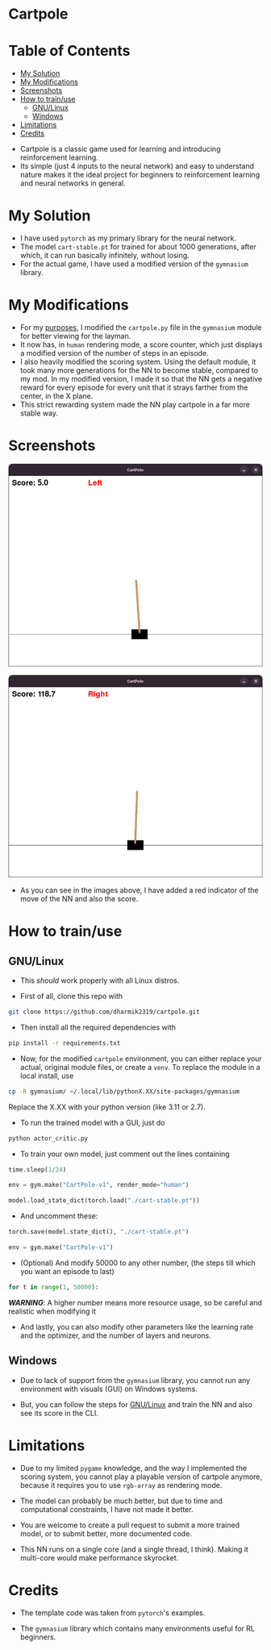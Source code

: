 Cartpole
==========

# Table of Contents
<!-- TOC start (generated with https://github.com/derlin/bitdowntoc) -->

- [My Solution](#my-solution)
- [My Modifications](#my-modifications)
- [Screenshots](#screenshots)
- [How to train/use](#how-to-trainuse)
  * [GNU/Linux](#gnulinux)
  * [Windows](#windows)
- [Limitations](#limitations)
- [Credits](#credits)

<!-- TOC end -->

- Cartpole is a classic game used for learning and introducing reinforcement learning.
- Its simple (just 4 inputs to the neural network) and easy to understand nature makes it the ideal project for beginners to reinforcement learning and neural networks in general.

# My Solution

- I have used `pytorch` as my primary library for the neural network.
- The model `cart-stable.pt` for trained for about 1000 generations, after which, it can run basically infinitely, without losing.
- For the actual game, I have used a modified version of the `gymnasium` library.

# My Modifications

- For my [purposes](https://github.com/dharmik2319/cs-exhibition), I modified the `cartpole.py` file in the `gymnasium` module for better viewing for the layman.
- It now has, in `human` rendering mode, a score counter, which just displays a modified version of the number of steps in an episode.
- I also heavily modified the scoring system. Using the default module, it took many more generations for the NN to become stable, compared to my mod. In my modified version, I made it so that the NN gets a negative reward for every episode for every unit that it strays farther from the center, in the X plane.
- This strict rewarding system made the NN play cartpole in a far more stable way.

# Screenshots
![1](img/1.png)

![2](img/2.png)

- As you can see in the images above, I have added a red indicator of the move of the NN and also the score.

# How to train/use

## GNU/Linux
- This *should* work properly with all Linux distros.

- First of all, clone this repo with

```bash
git clone https://github.com/dharmik2319/cartpole.git
```

- Then install all the required dependencies with 

```bash
pip install -r requirements.txt
```
- Now, for the modified `cartpole` environment, you can either replace your actual, original module files, or create a `venv`.
To replace the module in a local install, use

```bash
cp -R gymnasium/ ~/.local/lib/pythonX.XX/site-packages/gymnasium
```
Replace the X.XX with your python version (like 3.11 or 2.7).

- To run the trained model with a GUI, just do

```bash
python actor_critic.py
```

- To train your own model, just comment out the lines containing 
```python
time.sleep(1/24)
```
```python
env = gym.make("CartPole-v1", render_mode="human")
```
```python
model.load_state_dict(torch.load("./cart-stable.pt"))
```

- And uncomment these:
```python
torch.save(model.state_dict(), "./cart-stable.pt")
```
```python
env = gym.make("CartPole-v1")
```

- (Optional) And modify 50000 to any other number, (the steps till which you want an episode to last)
```python
for t in range(1, 50000):
```
***WARNING***: A higher number means more resource usage, so be careful and realistic when modifying it

- And lastly, you can also modify other parameters like the learning rate and the optimizer, and the number of layers and neurons.

## Windows

- Due to lack of support from the `gymnasium` library, you cannot run any environment with visuals (GUI) on Windows systems.

- But, you can follow the steps for [GNU/Linux](#gnulinux) and train the NN and also see its score in the CLI.

# Limitations

- Due to my limited `pygame` knowledge, and the way I implemented the scoring system, you cannot play a playable version of cartpole anymore, because it requires you to use `rgb-array` as rendering mode.

- The model can probably be much better, but due to time and computational constraints, I have not made it better.

- You are welcome to create a pull request to submit a more trained model, or to submit better, more documented code.

- This NN runs on a single core (and a single thread, I think). Making it multi-core would make performance skyrocket.

# Credits
- The template code was taken from `pytorch`'s examples.

- The `gymnasium` library which contains many environments useful for RL beginners.

